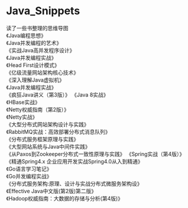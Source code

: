 # Java_Snippets
读了一些书整理的思维导图  
《Java编程思想》  
《Java并发编程的艺术》  
《实战Java高并发程序设计》  
《Java并发编程实战》  
《Head First设计模式》  
《亿级流量网站架构核心技术》  
《深入理解Java虚拟机》  
《Java并发编程实战》  
《疯狂Java讲义（第3版）》
《Java 8实战》  
《HBase实战》  
《Netty权威指南（第2版）》  
《Netty实战》  
《大型分布式网站架构设计与实践》  
《RabbitMQ实战：高效部署分布式消息队列》  
《分布式服务框架原理与实践》  
《大型网站系统与Java中间件实践》  
《从Paxos到Zookeeper分布式一致性原理与实践》
《Spring实战（第4版）》  
《精通Spring4.x 企业应用开发实战Spring4.0从入到精通》  
《Go语言学习笔记》  
《Go并发编程实战》  
《分布式服务架构:原理、设计与实战分布式微服务架构设》  
《Effective Java中文版(第2版)第二版》  
《Hadoop权威指南：大数据的存储与分析(第4版)》  